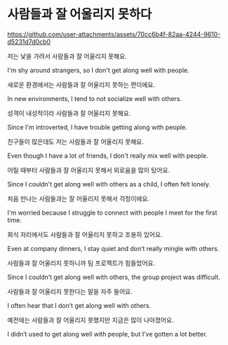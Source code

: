 # 사람들과 잘 어울리지 못하다

https://github.com/user-attachments/assets/70cc6b4f-82aa-4244-9610-d5231d7d0cb0

저는 낯을 가려서 사람들과 잘 어울리지 못해요.

I'm shy around strangers, so I don't get along well with people.

새로운 환경에서는 사람들과 잘 어울리지 못하는 편이에요.

In new environments, I tend to not socialize well with others.

성격이 내성적이라 사람들과 잘 어울리지 못해요.

Since I'm introverted, I have trouble getting along with people.

친구들이 많은데도 저는 사람들과 잘 어울리지 못해요.

Even though I have a lot of friends, I don't really mix well with people.

어릴 때부터 사람들과 잘 어울리지 못해서 외로움을 많이 탔어요.

Since I couldn’t get along well with others as a child, I often felt lonely.

처음 만나는 사람들과는 잘 어울리지 못해서 걱정이에요.

I'm worried because I struggle to connect with people I meet for the first time.

회식 자리에서도 사람들과 잘 어울리지 못하고 조용히 있어요.

Even at company dinners, I stay quiet and don’t really mingle with others.

사람들과 잘 어울리지 못하니까 팀 프로젝트가 힘들었어요.

Since I couldn’t get along well with others, the group project was difficult.

사람들과 잘 어울리지 못한다는 말을 자주 들어요.

I often hear that I don’t get along well with others.

예전에는 사람들과 잘 어울리지 못했지만 지금은 많이 나아졌어요.

I didn’t used to get along well with people, but I’ve gotten a lot better.
